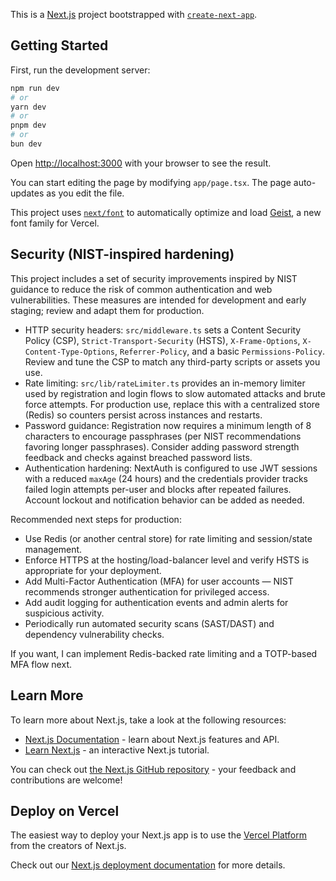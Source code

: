 This is a [Next.js](https://nextjs.org) project bootstrapped with [`create-next-app`](https://nextjs.org/docs/app/api-reference/cli/create-next-app).

## Getting Started

First, run the development server:

```bash
npm run dev
# or
yarn dev
# or
pnpm dev
# or
bun dev
```

Open [http://localhost:3000](http://localhost:3000) with your browser to see the result.

You can start editing the page by modifying `app/page.tsx`. The page auto-updates as you edit the file.

This project uses [`next/font`](https://nextjs.org/docs/app/building-your-application/optimizing/fonts) to automatically optimize and load [Geist](https://vercel.com/font), a new font family for Vercel.

## Security (NIST-inspired hardening)

This project includes a set of security improvements inspired by NIST guidance to reduce the risk of common authentication and web vulnerabilities. These measures are intended for development and early staging; review and adapt them for production.

- HTTP security headers: `src/middleware.ts` sets a Content Security Policy (CSP), `Strict-Transport-Security` (HSTS), `X-Frame-Options`, `X-Content-Type-Options`, `Referrer-Policy`, and a basic `Permissions-Policy`. Review and tune the CSP to match any third-party scripts or assets you use.
- Rate limiting: `src/lib/rateLimiter.ts` provides an in-memory limiter used by registration and login flows to slow automated attacks and brute force attempts. For production use, replace this with a centralized store (Redis) so counters persist across instances and restarts.
- Password guidance: Registration now requires a minimum length of 8 characters to encourage passphrases (per NIST recommendations favoring longer passphrases). Consider adding password strength feedback and checks against breached password lists.
- Authentication hardening: NextAuth is configured to use JWT sessions with a reduced `maxAge` (24 hours) and the credentials provider tracks failed login attempts per-user and blocks after repeated failures. Account lockout and notification behavior can be added as needed.

Recommended next steps for production:

- Use Redis (or another central store) for rate limiting and session/state management.
- Enforce HTTPS at the hosting/load-balancer level and verify HSTS is appropriate for your deployment.
- Add Multi-Factor Authentication (MFA) for user accounts — NIST recommends stronger authentication for privileged access.
- Add audit logging for authentication events and admin alerts for suspicious activity.
- Periodically run automated security scans (SAST/DAST) and dependency vulnerability checks.

If you want, I can implement Redis-backed rate limiting and a TOTP-based MFA flow next.
## Learn More

To learn more about Next.js, take a look at the following resources:

- [Next.js Documentation](https://nextjs.org/docs) - learn about Next.js features and API.
- [Learn Next.js](https://nextjs.org/learn) - an interactive Next.js tutorial.

You can check out [the Next.js GitHub repository](https://github.com/vercel/next.js) - your feedback and contributions are welcome!

## Deploy on Vercel

The easiest way to deploy your Next.js app is to use the [Vercel Platform](https://vercel.com/new?utm_medium=default-template&filter=next.js&utm_source=create-next-app&utm_campaign=create-next-app-readme) from the creators of Next.js.

Check out our [Next.js deployment documentation](https://nextjs.org/docs/app/building-your-application/deploying) for more details.
